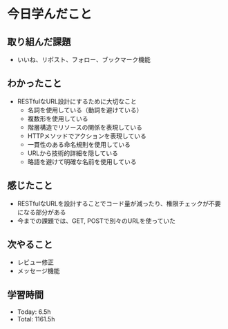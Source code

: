 # 今日学んだこと
## 取り組んだ課題
- いいね、リポスト、フォロー、ブックマーク機能
## わかったこと
- RESTfulなURL設計にするために大切なこと
    - 名詞を使用している（動詞を避けている）
    - 複数形を使用している
    - 階層構造でリソースの関係を表現している
    - HTTPメソッドでアクションを表現している
    - 一貫性のある命名規則を使用している
    - URLから技術的詳細を隠している
    - 略語を避けて明確な名前を使用している
## 感じたこと
- RESTfulなURLを設計することでコード量が減ったり、権限チェックが不要になる部分がある
- 今までの課題では、GET, POSTで別々のURLを使っていた
## 次やること
- レビュー修正
- メッセージ機能
## 学習時間
- Today: 6.5h
- Total: 1161.5h